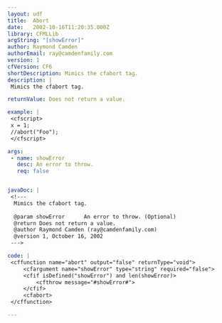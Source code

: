 ```yaml
---
layout: udf
title:  Abort
date:   2002-10-16T11:20:35.000Z
library: CFMLLib
argString: "[showError]"
author: Raymond Camden
authorEmail: ray@camdenfamily.com
version: 1
cfVersion: CF6
shortDescription: Mimics the cfabort tag.
description: |
 Mimics the cfabort tag.

returnValue: Does not return a value.

example: |
 <cfscript>
 x = 1;
 //abort("Foo");
 </cfscript>

args:
 - name: showError
   desc: An error to throw.
   req: false


javaDoc: |
 <!---
  Mimics the cfabort tag.
  
  @param showError      An error to throw. (Optional)
  @return Does not return a value. 
  @author Raymond Camden (ray@camdenfamily.com) 
  @version 1, October 16, 2002 
 --->

code: |
 <cffunction name="abort" output="false" returnType="void">
     <cfargument name="showError" type="string" required="false">
     <cfif isDefined("showError") and len(showError)>
         <cfthrow message="#showError#">
     </cfif>
     <cfabort>
 </cffunction>

---
```


